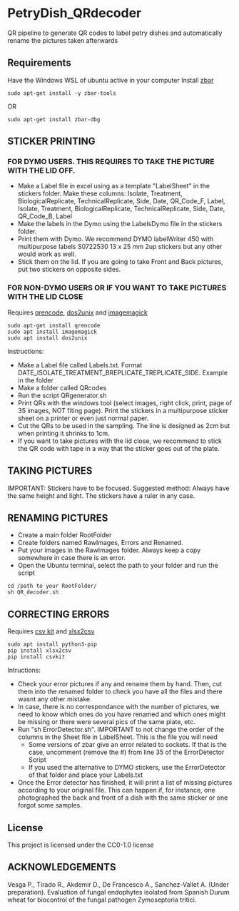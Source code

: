 # PetryDish_QRdecoder
QR pipeline to generate QR codes to label petry dishes and automatically rename the pictures taken afterwards

## Requirements
Have the Windows WSL of ubuntu active in your computer
Install [zbar](https://manpages.ubuntu.com/manpages/xenial/man1/zbarimg.1.html)
```
sudo apt-get install -y zbar-tools
```
OR
```
sudo apt-get install zbar-dbg
```

## STICKER PRINTING
### FOR DYMO USERS. THIS REQUIRES TO TAKE THE PICTURE WITH THE LID OFF.
* Make a Label file in excel using as a template "LabelSheet" in the stickers folder. Make these columns: Isolate, Treatment, BiologicalReplicate, TechnicalReplicate, Side, Date, QR_Code_F, Label, Isolate, Treatment, BiologicalReplicate, TechnicalReplicate,	Side, Date, QR_Code_B, Label
* Make the labels in the Dymo using the LabelsDymo file in the stickers folder.
* Print them with Dymo. We recommend  DYMO labelWriter 450 with multipurpose labels S0722530 13 x 25 mm 2up stickers but any other would work as well. 
* Stick them on the lid. If you are going to take Front and Back pictures, put two stickers on opposite sides. 

### FOR NON-DYMO USERS OR IF YOU WANT TO TAKE PICTURES WITH THE LID CLOSE
Requires [qrencode](https://unix.stackexchange.com/questions/654784/how-can-i-generate-qr-codes-with-subtitles), [dos2unix](https://manpages.ubuntu.com/manpages/trusty/es/man1/dos2unix.1.html) and [imagemagick](https://imagemagick.org/script/convert.php)
```
sudo apt-get install qrencode
sudo apt install imagemagick
sudo apt install dos2unix
```
Instructions:
* Make a Label file called Labels.txt. Format DATE_ISOLATE_TREATMENT_BREPLICATE_TREPLICATE_SIDE. Example in the folder
* Make a folder called QRcodes
* Run the script QRgenerator.sh
* Print QRs with the windows tool (select images, right click, print, page of 35 images,  NOT fiting page). Print the stickers in a multipurpose sticker sheet on a printer or even just normal paper.
* Cut the QRs to be used in the sampling. The line is designed as 2cm but when printing it shrinks to 1cm.
* If you want to take pictures with the lid close, we recommend to stick the QR code with tape in a way that the sticker goes out of the plate.

## TAKING PICTURES
IMPORTANT: Stickers have to be focused. Suggested method: Always have the same height and light. The stickers have a ruler in any case.
	
## RENAMING PICTURES 
* Create a main folder RootFolder
* Create folders named RawImages, Errors and Renamed. 
* Put your images in the RawImages folder. Always keep a copy somewhere in case there is an error. 
* Open the Ubuntu terminal, select the path to your folder and run the script

```
cd /path to your RootFolder/ 
sh QR_decoder.sh
```

## CORRECTING ERRORS
Requires [csv kit](https://csvkit.readthedocs.io/en/latest/) and [xlsx2csv](https://github.com/dilshod/xlsx2csv)
```
sudo apt install python3-pip
pip install xlsx2csv 
pip install csvkit
```
Intructions:
* Check your error pictures if any and rename them by hand. Then, cut them into the renamed folder to check you have all the files and there wasnt any other mistake. 
* In case, there is no correspondance with the number of pictures, we need to know which ones do you have renamed and which ones might be missing or there were several pics of the same plate, etc. 
* Run "sh ErrorDetector.sh". IMPORTANT to not change the order of the columns in the Sheet file in LabelSheet. This is the file you will need 
	* Some versions of zbar give an error related to sockets. If that is the case, uncomment (remove the #) from line 35 of the ErrorDetector Script
	* If you used the alternative to DYMO stickers, use the ErrorDetector of that folder and place your Labels.txt 
* Once the Error detector has finished, it will print a list of missing pictures according to your original file. This can happen if, for instance, one photographed the back and front of a dish with the same sticker or one forgot some samples. 

## License

This project is licensed under the CC0-1.0 license

## ACKNOWLEDGEMENTS
Vesga P., Tirado R., Akdemir D., De Francesco A., Sanchez-Vallet A. (Under preparation). Evaluation of fungal endophytes isolated from Spanish Durum wheat for biocontrol of the fungal pathogen Zymoseptoria tritici.
